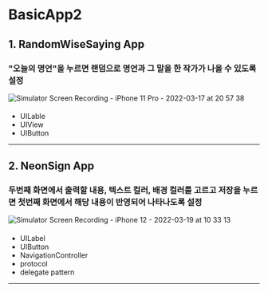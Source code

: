 # BasicApp2
## 1. RandomWiseSaying App
### "오늘의 명언"을 누르면 랜덤으로 명언과 그 말을 한 작가가 나올 수 있도록 설정
![Simulator Screen Recording - iPhone 11 Pro - 2022-03-17 at 20 57 38](https://user-images.githubusercontent.com/85544383/158954533-ef29cbc3-dd19-469f-82ce-2479a279da0f.gif)
#### 
- UILable
- UIView
- UIButton
---
## 2. NeonSign App
### 두번째 화면에서 출력할 내용, 텍스트 컬러, 배경 컬러를 고르고 저장을 누르면 첫번째 화면에서 해당 내용이 반영되어 나타나도록 설정
![Simulator Screen Recording - iPhone 12 - 2022-03-19 at 10 33 13](https://user-images.githubusercontent.com/85544383/159101588-af94494e-ca89-41e2-b138-ddf3dc8aea94.gif)
####
- UILabel
- UIButton
- NavigationController
- protocol
- delegate pattern
---
